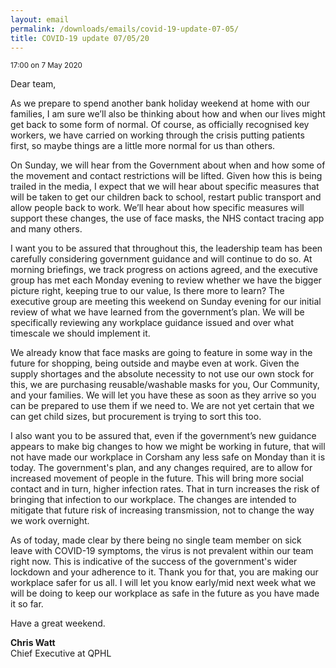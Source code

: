 ```yaml
---
layout: email
permalink: /downloads/emails/covid-19-update-07-05/
title: COVID-19 update 07/05/20
---
```


<small>17:00 on 7 May 2020</small>

Dear team,

As we prepare to spend another bank holiday weekend at home with our families, I am sure we’ll also be thinking about how and when our lives might get back to some form of normal. Of course, as officially recognised key workers, we have carried on working through the crisis putting patients first, so maybe things are a little more normal for us than others.  

On Sunday, we will hear from the Government about when and how some of the movement and contact restrictions will be lifted. Given how this is being trailed in the media, I expect that we will hear about specific measures that will be taken to get our children back to school, restart public transport and allow people back to work. We’ll hear about how specific measures will support these changes, the use of face masks, the NHS contact tracing app and many others.

I want you to be assured that throughout this, the leadership team has been carefully considering government guidance and will continue to do so. At morning briefings, we track progress on actions agreed, and the executive group has met each Monday evening to review whether we have the bigger picture right, keeping true to our value, Is there more to learn? The executive group are meeting this weekend on Sunday evening for our initial review of what we have learned from the government’s plan. We will be specifically reviewing any workplace guidance issued and over what timescale we should implement it.

We already know that face masks are going to feature in some way in the future for shopping, being outside and maybe even at work. Given the supply shortages and the absolute necessity to not use our own stock for this, we are purchasing reusable/washable masks for you, Our Community, and your families. We will let you have these as soon as they arrive so you can be prepared to use them if we need to. We are not yet certain that we can get child sizes, but procurement is trying to sort this too.  

I also want you to be assured that, even if the government’s new guidance appears to make big changes to how we might be working in future, that will not have made our workplace in Corsham any less safe on Monday than it is today. The government's plan, and any changes required, are to allow for increased movement of people in the future. This will bring more social contact and in turn, higher infection rates. That in turn increases the risk of bringing that infection to our workplace. The changes are intended to mitigate that future risk of increasing transmission, not to change the way we work overnight.  

As of today, made clear by there being no single team member on sick leave with COVID-19 symptoms, the virus is not prevalent within our team right now. This is indicative of the success of the government's wider lockdown and your adherence to it. Thank you for that, you are making our workplace safer for us all. I will let you know early/mid next week what we will be doing to keep our workplace as safe in the future as you have made it so far.

Have a great weekend.  

**Chris Watt**<br>
Chief Executive at QPHL
